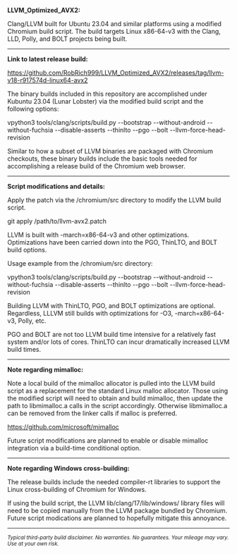 **LLVM_Optimized_AVX2:**

Clang/LLVM built for Ubuntu 23.04 and similar platforms using a modified Chromium build script. The build targets Linux x86-64-v3 with the Clang, LLD, Polly, and BOLT projects being built.

----

**Link to latest release build:**

https://github.com/RobRich999/LLVM_Optimized_AVX2/releases/tag/llvm-v18-r917574d-linux64-avx2

The binary builds included in this repository are accomplished under Kubuntu 23.04 (Lunar Lobster) via the modified build script and the following options:

vpython3 tools/clang/scripts/build.py --bootstrap --without-android --without-fuchsia --disable-asserts --thinlto --pgo --bolt --llvm-force-head-revision

Similar to how a subset of LLVM binaries are packaged with Chromium checkouts, these binary builds include the basic tools needed for accomplishing a release build of the Chromium web browser.

----

**Script modifications and details:**

Apply the patch via the /chromium/src directory to modify the LLVM build script.

git apply /path/to/llvm-avx2.patch

LLVM is built with -march=x86-64-v3 and other optimizations. Optimizations have been carried down into the PGO, ThinLTO, and BOLT build options.

Usage example from the /chromium/src directory:

vpython3 tools/clang/scripts/build.py --bootstrap --without-android --without-fuchsia --disable-asserts --thinlto --pgo --bolt --llvm-force-head-revision

Building LLVM with ThinLTO, PGO, and BOLT optimizations are optional. Regardless, LLLVM still builds with optimizations for -O3, -march=x86-64-v3, Polly, etc.

PGO and BOLT are not too LLVM build time intensive for a relatively fast system and/or lots of cores. ThinLTO can incur dramatically increased LLVM build times.

****

**Note regarding mimalloc:**

Note a local build of the mimalloc allocator is pulled into the LLVM build script as a replacement for the standard Linux malloc allocator. Those using the modified script will need to obtain and build mimalloc, then update the path to libmimalloc.a calls in the script accordingly. Otherwise libmimalloc.a can be removed from the linker calls if malloc is preferred.

https://github.com/microsoft/mimalloc

Future script modifications are planned to enable or disable mimalloc integration via a build-time conditional option.

****

**Note regarding Windows cross-building:**

The release builds include the needed compiler-rt libraries to support the Linux cross-building of Chromium for Windows.

If using the build script, the LLVM lib/clang/17/lib/windows/ library files will need to be copied manually from the LLVM package bundled by Chromium. Future script modications are planned to hopefully mitigate this annoyance.

****

<sub>*Typical third-party build disclaimer. No warranties. No guarantees. Your mileage may vary. Use at your own risk.*</sub>

